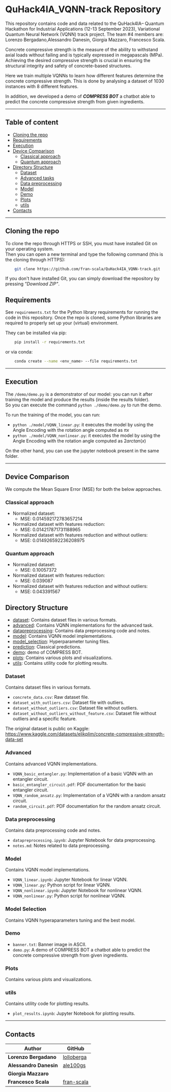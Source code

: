 # QuHack4IA_VQNN-track Repository

This repository contains code and data related to the QuHack4IA– Quantum Hackathon for Industrial Applications (12-13 September 2023), Variational Quantum Neural Network (VQNN) track project. The team #4 members are: Lorenzo Bergadano,Alessandro Danesin, Giorgia Mazzaro, Francesco Scala.

Concrete compressive strength is the measure of the ability to withstand axial loads without failing and is typically expressed in megapascals (MPa). Achieving the desired compressive strength is crucial in ensuring the structural integrity and safety of concrete-based structures.

Here we train multiple VQNNs to learn how different features determine the concrete compressive strength. This is done by analysing a dataset of 1030 instances with 8 different features.

In addition, we developed a demo of ***COMPRESS BOT*** a chatbot able to predict the concrete compressive strength from given ingredients.

-------------------------

## Table of content
- [Cloning the repo](#cloning-the-repo)
- [Requirements](#requirements)
- [Execution](#execution)
- [Device Comparison](#device-comparison)
  - [Classical approach](#classical-approach)
  - [Quantum approach](#quantum-approach)
- [Directory Structure](#directory-structure)
  - [Dataset](#dataset)
  - [Advanced tasks](#advanced)
  - [Data preprocessing](#data-preprocessing)
  - [Model](#Model)
  - [Demo](#Demo)
  - [Plots](#Plots)
  - [utils](#utils)
- [Contacts](#contacts)

------------------

## Cloning the repo
To clone the repo through HTTPS or SSH, you must have installed Git on your operating system.<br>
Then you can open a new terminal and type the following command (this is the cloning through HTTPS):
```bash
    git clone https://github.com/fran-scala/QuHack4IA_VQNN-track.git
```

If you don't have installed Git, you can simply download the repository by pressing <i>"Download ZIP"</i>.

## Requirements

See `requirements.txt` for the Python library requirements for running the code in this repository.
Once the repo is cloned, some Python libraries are required to properly set up your (virtual) environment.


They can be installed via pip:
```bash
    pip install -r requirements.txt
```

or via conda:
```bash
    conda create --name <env_name> --file requirements.txt
```
-----------------------
## Execution

The `/demo/demo.py` is a demonstrator of our model: you can run it after training the model and produce the results
(inside the results folder).<br>
So you can execute the command `python ./demo/demo.py` to run the demo.

To run the training of the model, you can run:
- `python ./model/VQNN_linear.py`: it executes the model by using the Angle Encoding with the rotation angle computed as 
  $\pi$$x$
- `python ./model/VQNN_nonlinear.py`: it executes the model by using the Angle Encoding with the rotation angle computed as
  $2arctan(x)$

On the other hand, you can use the jupyter notebook present in the same folder.

------------------------

## Device Comparison
We compute the Mean Square Error (MSE) for both the below approaches.
### Classical approach
- Normalized dataset:
  - MSE: 0.014592172783657214
- Normalized dataset with features reduction:
  - MSE: 0.014217871731188965
- Normalized dataset with features reduction and without outliers:
  - MSE: 0.014926592236208975
### Quantum approach
- Normalized dataset:
  - MSE: 0.10057372
- Normalized dataset with features reduction:
  - MSE: 0.039087
- Normalized dataset with features reduction and without outliers:
  - MSE: 0.043391567


## Directory Structure

- [dataset](#dataset): Contains dataset files in various formats.
- [advanced](#advanced): Contains VQNN implementations for the advanced task.
- [datapreprocessing](#data-preprocessing): Contains data preprocessing code and notes.
- [model](#model): Contains VQNN model implementations.
- [model_selection](#model-selection): Hyperparameter tuning files.
- [prediction](#prediction): Classical predictions.
- [demo](#demo): demo of COMPRESS BOT.
- [plots](#plots): Contains various plots and visualizations.
- [utils](#utils): Contains utility code for plotting results.

### Dataset
Contains dataset files in various formats.

- `concrete_data.csv`: Raw dataset file.
- `dataset_with_outliers.csv`: Dataset file with outliers.
- `dataset_without_outliers.csv`: Dataset file without outliers.
- `dataset_without_outliers_without_feature.csv`: Dataset file without outliers and a specific feature.

The original dataset is public on Kaggle: https://www.kaggle.com/datasets/elikplim/concrete-compressive-strength-data-set

### Advanced
Contains advanced VQNN implementations.

- `VQNN_basic_entangler.py`: Implementation of a basic VQNN with an entangler circuit.
- `basic_entangler_circuit.pdf`: PDF documentation for the basic entangler circuit.
- `VQNN_random_ansatz.py`: Implementation of a VQNN with a random ansatz circuit.
- `random_circuit.pdf`: PDF documentation for the random ansatz circuit.

### Data preprocessing
Contains data preprocessing code and notes.

- `datapreprocessing.ipynb`: Jupyter Notebook for data preprocessing.
- `notes.md`: Notes related to data preprocessing.

### Model
Contains VQNN model implementations.

- `VQNN_linear.ipynb`: Jupyter Notebook for linear VQNN.
- `VQNN_linear.py`: Python script for linear VQNN.
- `VQNN_nonlinear.ipynb`: Jupyter Notebook for nonlinear VQNN.
- `VQNN_nonlinear.py`: Python script for nonlinear VQNN.

### Model Selection
Contains VQNN hyperaparameters tuning and the best model.

### Demo

- `banner.txt`: Banner image in ASCII.
- `demo.py`: A demo of COMPRESS BOT a chatbot able to predict the concrete compressive strength from given ingredients.

### Plots
Contains various plots and visualizations.


### utils
Contains utility code for plotting results.

- `plot_results.ipynb`: Jupyter Notebook for plotting results.

-------------------------------------------------------------

## Contacts

| Author                 | GitHub                                     | 
|------------------------|--------------------------------------------|
| **Lorenzo Bergadano**  | [lolloberga](https://github.com/lolloberga) |
| **Alessandro Danesin** | [ale100gs](https://github.com/ale100gs)    |
| **Giorgia Mazzaro**    |      |
| **Francesco Scala**    | [fran-scala](https://github.com/fran-scala) |

